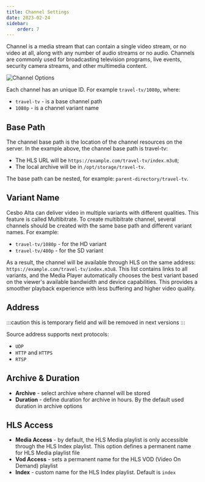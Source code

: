 ```yaml
---
title: Channel Settings
date: 2023-02-24
sidebar:
    order: 7
---
```


Channel is a media stream that can contain a single video stream, or no video at all, along with any number of audio streams or no audio. Channels are commonly used for broadcasting television programs, live events, security camera streams, and other multimedia content.

![Channel Options](https://cdn.cesbo.com/help/alta/ott-settings/channels/channel-settings/options.png)

Each channel has an unique ID. For example `travel-tv/1080p`, where:

- `travel-tv` - is a base channel path
- `1080p` - is a channel variant name

## Base Path

The channel base path is the location of the channel resources on the server. In the example above, the channel base path is travel-tv:

- The HLS URL will be `https://example.com/travel-tv/index.m3u8`;
- The local archive will be in `/opt/storage/travel-tv`.

The base path can be nested, for example: `parent-directory/travel-tv`.

## Variant Name

Cesbo Alta can deliver video in multiple variants with different qualities. This feature is called Multibitrate. To create multibitrate channel, several channels should be created with the same base path and different variant names. For example:

- `travel-tv/1080p` - for the HD variant
- `travel-tv/480p` - for the SD variant

As a result, the channel will be available through HLS on the same address: `https://example.com/travel-tv/index.m3u8`. This list contains links to all variants, and the Media Player automatically chooses the best variant based on the viewer's available bandwidth and device capabilities. This provides a smoother playback experience with less buffering and higher video quality.

## Address

:::caution
this is temporary field and will be removed in next versions
:::

Source address supports next protocols:

- `UDP`
- `HTTP` and `HTTPS`
- `RTSP`

## Archive & Duration

- **Archive** - select archive where channel will be stored
- **Duration** - define duration for archive in hours. By the default used duration in archive options

## HLS Access

- **Media Access** - by default, the HLS Media playlist is only accessible through the HLS Index playlist. This option defines a permanent name for HLS Media playlist file
- **Vod Access** - sets a permanent name for the HLS VOD (Video On Demand) playlist
- **Index** - custom name for the HLS Index playlist. Default is `index`
